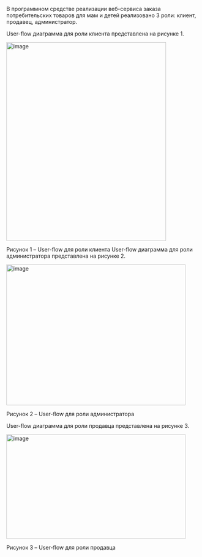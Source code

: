 В программном средстве реализации веб-сервиса заказа потребительских товаров для мам и детей реализовано 3 роли: клиент, продавец, администратор.

User-flow диаграмма для роли клиента представлена на рисунке 1.

 <img width="417" height="519" alt="image" src="https://github.com/user-attachments/assets/18430a8b-5ce2-447d-888d-a99a672db76b" />

Рисунок 1 – User-flow для роли клиента
User-flow диаграмма для роли администратора представлена на рисунке 2.

 <img width="468" height="368" alt="image" src="https://github.com/user-attachments/assets/a015a2d1-0122-4539-bcf6-552347bed492" />


Рисунок 2 – User-flow для роли администратора

User-flow диаграмма для роли продавца представлена на рисунке 3.

 <img width="468" height="273" alt="image" src="https://github.com/user-attachments/assets/be9ea93e-91d0-4e88-9089-8afd5989ff91" />

Рисунок 3 – User-flow для роли продавца

